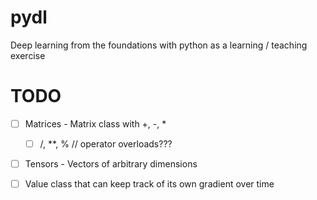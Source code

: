 # pydl
Deep learning from the foundations with python as a learning / teaching exercise

# TODO
* [ ] Matrices - Matrix class with +, -, *
    * [ ] /, **, % // operator overloads???
* [ ] Tensors - Vectors of arbitrary dimensions
* [ ] Value class that can keep track of its own gradient over time

